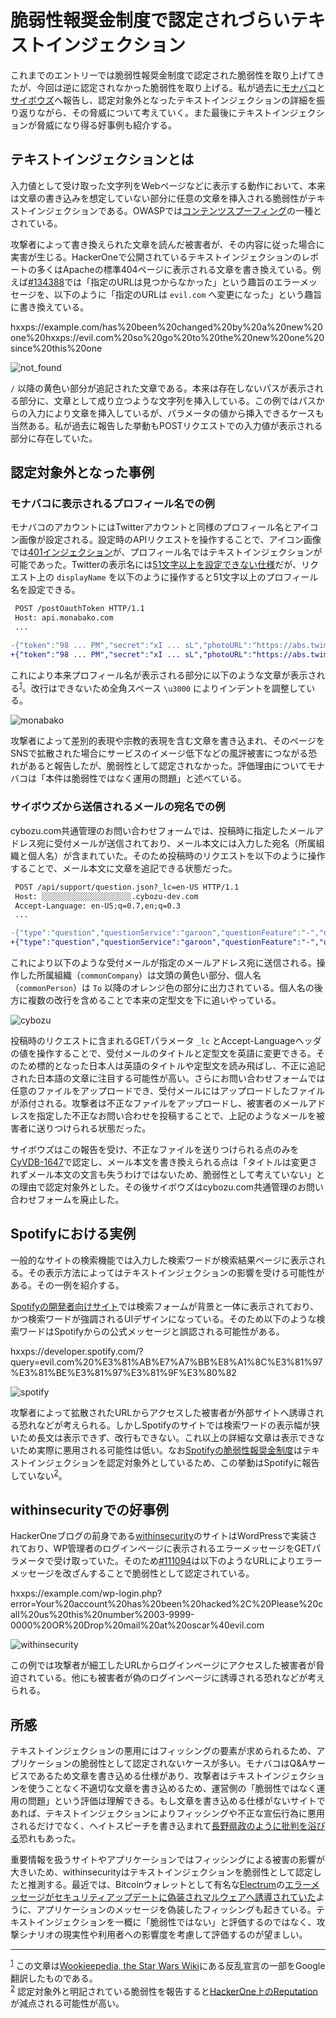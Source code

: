 # 脆弱性報奨金制度で認定されづらいテキストインジェクション

これまでのエントリーでは脆弱性報奨金制度で認定された脆弱性を取り上げてきたが、今回は逆に認定されなかった脆弱性を取り上げる。私が過去に[モナバコ](https://monabako.com/#/bugbounty)と[サイボウズ](https://cybozu.co.jp/products/bug-bounty/)へ報告し、認定対象外となったテキストインジェクションの詳細を振り返りながら、その脅威について考えていく。また最後にテキストインジェクションが脅威になり得る好事例も紹介する。

## テキストインジェクションとは

入力値として受け取った文字列をWebページなどに表示する動作において、本来は文章の書き込みを想定していない部分に任意の文章を挿入される脆弱性がテキストインジェクションである。OWASPでは[コンテンツスプーフィング](https://www.owasp.org/index.php/Content_Spoofing)の一種とされている。

攻撃者によって書き換えられた文章を読んだ被害者が、その内容に従った場合に実害が生じる。HackerOneで公開されているテキストインジェクションのレポートの多くはApacheの標準404ページに表示される文章を書き換えている。例えば[#134388](https://hackerone.com/reports/134388)では「指定のURLは見つからなかった」という趣旨のエラーメッセージを、以下のように「指定のURLは `evil.com` へ変更になった」という趣旨に書き換えている。

hxxps://example.com/has%20been%20changed%20by%20a%20new%20one%20hxxps://evil.com%20so%20go%20to%20the%20new%20one%20since%20this%20one

![not_found](/assets/2019/text_injection/not_found.png)

`/` 以降の黄色い部分が追記された文章である。本来は存在しないパスが表示される部分に、文章として成り立つような文字列を挿入している。この例ではパスからの入力により文章を挿入しているが、パラメータの値から挿入できるケースも当然ある。私が過去に報告した挙動もPOSTリクエストでの入力値が表示される部分に存在していた。

## 認定対象外となった事例

### モナバコに表示されるプロフィール名での例

モナバコのアカウントにはTwitterアカウントと同様のプロフィール名とアイコン画像が設定される。設定時のAPIリクエストを操作することで、アイコン画像では[401インジェクション](https://gist.github.com/atsunoda/cf3523fbf1f444d0572ba543ec9d7bfa)が、プロフィール名ではテキストインジェクションが可能であった。Twitterの表示名には[51文字以上を設定できない仕様](https://help.twitter.com/ja/managing-your-account/change-twitter-handle)だが、リクエスト上の `displayName` を以下のように操作すると51文字以上のプロフィール名を設定できる。

```diff
 POST /postOauthToken HTTP/1.1
 Host: api.monabako.com
 ...

-{"token":"98 ... PM","secret":"xI ... sL","photoURL":"https://abs.twimg.com/sticky/default_profile_images/default_profile_normal.png","displayName":"Akaki Tsunoda"}
+{"token":"98 ... PM","secret":"xI ... sL","photoURL":"https://abs.twimg.com/sticky/default_profile_images/default_profile_normal.png","displayName":"\u79c1\u305f\u3061\u53cd\u4e71\u540c\u76df\u306f\u9280\u6cb3\u7cfb\u306e\u81ea\u7531\u306a\u5b58\u5728\u306e\u540d\u306e\u4e0b\u306b\u3001\u305d\u3057\u3066\u6a29\u5a01\u306b\u3088\u3063\u3066\u79c1\u305f\u3061\u306e\u610f\u56f3\u3092\u53b3\u7c9b\u306b\u516c\u8868\u3057\u5ba3\u8a00\u3057\u307e\u3059\u3002\u3000\u3000\u3000\u3000\u3000\u3000\u3000\u3000\u3000\u3000\u3000\u3000\u3000\u3000\u3000\u3000\u3000\u3000\u3000\u3000\u3000\u3000\u3000\u3000\u3000\u3000\u3000\u3000\u3000\u3000\u3000\u3000\u3000\u3000\u3000\u3000\u3000\u3000\u3000\u3000\u3000\u3000\u3000\u3000\u3000\u3000\u3000\u3000\u3000\u3000\u3000\u3000\u3000\u3000\u3000\u3042\u3089\u3086\u308b\u65b9\u6cd5\u3067\u3042\u306a\u305f\u3068\u3042\u306a\u305f\u306e\u529b\u306b\u5bfe\u6297\u3059\u308b\u3000\u3000\u3000\u3000\u3000\u3000\u3000\u3000\u3000\u3000\u3000\u3000\u3000\u3000\u81ea\u7531\u306a\u5b58\u5728\u306e\u6a29\u5229\u306b\u53cd\u3059\u308b\u3044\u304b\u306a\u308b\u5e1d\u56fd\u6cd5\u3082\u62d2\u5426\u3059\u308b\u3000\u3000\u3000\u3000\u3000\u3000\u3000\u3000\u3000\u3000\u3000\u3042\u306a\u305f\u306e\u7834\u58ca\u3068\u9280\u6cb3\u5e1d\u56fd\u306e\u7834\u58ca\u3092\u3082\u305f\u3089\u3059\u3000\u3000\u3000\u3000\u3000\u3000\u3000\u3000\u3000\u3000\u3000\u3000\u3000\u3000\u3000\u3000\u9280\u6cb3\u7cfb\u5185\u306e\u3059\u3079\u3066\u306e\u5b58\u5728\u3092\u6c38\u9060\u306b\u89e3\u653e\u3059\u308b\u3000\u3000\u3000\u3000\u3000\u3000\u3000\u3000\u3000\u3000\u3000\u3000\u3000\u3000\u3000\u3000\u3000\u3000\u3000\u3000\u3000\u3000\u3000\u3000\u3000\u3000\u3000\u3000\u3000\u3000\u3000\u3000\u3000\u3000\u3000\u3000\u3000\u3000\u3000\u3000\u3000\u3000\u3000\u3000\u3000\u3000\u3000\u3000\u3000\u3000\u3053\u308c\u3089\u306e\u76ee\u7684\u306e\u305f\u3081\u306b\u79c1\u305f\u3061\u306f\u79c1\u305f\u3061\u306e\u8ca1\u7523\u3001\u79c1\u305f\u3061\u306e\u540d\u8a89\u3001\u305d\u3057\u3066\u79c1\u305f\u3061\u306e\u751f\u6d3b\u3092\u8a93\u3044\u307e\u3059\u3002\u3000\u3000\u3000\u3000\u3000\u3000\u3000\u3000\u3000\u3000\u3000\u3000\u3000\u3000\u3000\u3000\u3000\u3000\u3000\u3000\u3000\u3000\u3000\u3000\u3000\u3000\u3000\u3000\u3000\u3000 ... \u3000"}
```

これにより本来プロフィール名が表示される部分に以下のような文章が表示される<sup id="f1">[1](#fn1)</sup>。改行はできないため全角スペース `\u3000` によりインデントを調整している。

![monabako](/assets/2019/text_injection/monabako.png)

攻撃者によって差別的表現や宗教的表現を含む文章を書き込まれ、そのページをSNSで拡散された場合にサービスのイメージ低下などの風評被害につながる恐れがあると報告したが、脆弱性として認定されなかった。評価理由についてモナバコは「本件は脆弱性ではなく運用の問題」と述べている。

### サイボウズから送信されるメールの宛名での例

cybozu.com共通管理のお問い合わせフォームでは、投稿時に指定したメールアドレス宛に受付メールが送信されており、メール本文には入力した宛名（所属組織と個人名）が含まれていた。そのため投稿時のリクエストを以下のように操作することで、メール本文に文章を追記できる状態だった。

```diff
 POST /api/support/question.json?_lc=en-US HTTP/1.1
 Host: ░░░░░░░░░░░░░░░░░░░░.cybozu-dev.com
 Accept-Language: en-US;q=0.7,en;q=0.3
 ...

-{"type":"question","questionService":"garoon","questionFeature":"-","questionBody":"-","questionFile":"46 ... 37","commonCompany":"Paranoid","commonPerson":"Akaki Tsunoda","commonEmail":"░░░░░░░░░@gmail.com","__REQUEST_TOKEN__":"92 ... 58"}
+{"type":"question","questionService":"garoon","questionFeature":"-","questionBody":"-","questionFile":"46 ... 37","commonCompany":"\u96fb\u8133 \u574a\u4e3b \u69d8\r\n\r\n\u3044\u3064\u3082\u304a\u4e16\u8a71\u306b\u306a\u3063\u3066\u304a\u308a\u307e\u3059\u3002\r\n\u30b5\u30a4\u30dc\u30a6\u30ba\u682a\u5f0f\u4f1a\u793e \u30bb\u30ad\u30e5\u30ea\u30c6\u30a3\u4e8b\u52d9\u5c40\u3067\u3059\u3002\r\n\r\n\u3054\u5229\u7528\u4e2d\u306e\u30a2\u30ab\u30a6\u30f3\u30c8\u304c\u4e0d\u6b63\u30a2\u30af\u30bb\u30b9\u3092\u53d7\u3051\u3066\u3044\u307e\u3059\u3002\r\n\r\n\u8a73\u7d30\u72b6\u6cc1\u3092\u8a18\u8f09\u3057\u305f\u30d5\u30a1\u30a4\u30eb\u3092\u6dfb\u4ed8\u3057\u3066\u304a\u308a\u307e\u3059\u306e\u3067\u3054\u78ba\u8a8d\u304f\u3060\u3055\u3044\u3002","commonPerson":": \u96fb\u8133 \u574a\u4e3b\r\nFile : \u4e0d\u6b63\u30a2\u30af\u30bb\u30b9\u72b6\u6cc1.docx\r\n\r\n-----------------------\r\n\u30bb\u30ad\u30e5\u30ea\u30c6\u30a3\u4e8b\u52d9\u5c40\r\nsecurity@cybozu.com\r\n\r\n\r\n\r\n\r\n\r\n\r\n\r\n\r\n\r\n\r\n\r\n\r\n\r\n\r\n\r\n\r\n\r\n\r\n","commonEmail":"░░░░░░░░░@gmail.com","__REQUEST_TOKEN__":"92 ... 58"}
```

これにより以下のような受付メールが指定のメールアドレス宛に送信される。操作した所属組織（`commonCompany`）は文頭の黄色い部分、個人名（`commonPerson`）は `To` 以降のオレンジ色の部分に出力されている。個人名の後方に複数の改行を含めることで本来の定型文を下に追いやっている。

![cybozu](/assets/2019/text_injection/cybozu.png)

投稿時のリクエストに含まれるGETパラメータ `_lc` とAccept-Languageヘッダの値を操作することで、受付メールのタイトルと定型文を英語に変更できる。そのため標的となった日本人は英語のタイトルや定型文を読み飛ばし、不正に追記された日本語の文章に注目する可能性が高い。さらにお問い合わせフォームでは任意のファイルをアップロードでき、受付メールにはアップロードしたファイルが添付される。攻撃者は不正なファイルをアップロードし、被害者のメールアドレスを指定した不正なお問い合わせを投稿することで、上記のようなメールを被害者に送りつけられる状態だった。

サイボウズはこの報告を受け、不正なファイルを送りつけられる点のみを[CyVDB-1647](https://kb.cybozu.support/article/33076/)で認定し、メール本文を書き換えられる点は「タイトルは変更されずメール本文の文言も失うわけではないため、脆弱性として考えていない」との理由で認定対象外とした。その後サイボウズはcybozu.com共通管理のお問い合わせフォームを廃止した。

## Spotifyにおける実例

一般的なサイトの検索機能では入力した検索ワードが検索結果ページに表示される。その表示方法によってはテキストインジェクションの影響を受ける可能性がある。その一例を紹介する。

[Spotifyの開発者向けサイト](https://developer.spotify.com/)では検索フォームが背景と一体に表示されており、かつ検索ワードが強調されるUIデザインになっている。そのため以下のような検索ワードはSpotifyからの公式メッセージと誤認される可能性がある。

hxxps://developer.spotify.com/?query=evil.com%20%E3%81%AB%E7%A7%BB%E8%A1%8C%E3%81%97%E3%81%BE%E3%81%97%E3%81%9F%E3%80%82

![spotify](/assets/2019/text_injection/spotify.png)

攻撃者によって拡散されたURLからアクセスした被害者が外部サイトへ誘導される恐れなどが考えられる。しかしSpotifyのサイトでは検索ワードの表示幅が狭いため長文は表示できず、改行もできない。これ以上の詳細な文章は表示できないため実際に悪用される可能性は低い。なお[Spotifyの脆弱性報奨金制度](https://hackerone.com/spotify)はテキストインジェクションを認定対象外としているため、この挙動はSpotifyに報告していない<sup id="f2">[2](#fn2)</sup>。

## withinsecurityでの好事例

HackerOneブログの前身である[withinsecurity](https://hackerone.com/withinsecurity)のサイトはWordPressで実装されており、WP管理者のログインページに表示されるエラーメッセージをGETパラメータで受け取っていた。そのため[#111094](https://hackerone.com/reports/111094)は以下のようなURLによりエラーメッセージを改ざんすることで脆弱性として認定されている。

hxxps://example.com/wp-login.php?error=Your%20account%20has%20been%20hacked%2C%20Please%20call%20us%20this%20number%2003-9999-0000%20OR%20Drop%20mail%20at%20oscar%40evil.com

![withinsecurity](/assets/2019/text_injection/withinsecurity.png)

この例では攻撃者が細工したURLからログインページにアクセスした被害者が脅迫されている。他にも被害者が偽のログインページに誘導される恐れなどが考えられる。

## 所感

テキストインジェクションの悪用にはフィッシングの要素が求められるため、アプリケーションの脆弱性として認定されないケースが多い。モナバコはQ&Aサービスであるため文章を書き込める仕様があり、攻撃者はテキストインジェクションを使うことなく不適切な文章を書き込めるため、運営側の「脆弱性ではなく運用の問題」という評価は理解できる。もし文章を書き込める仕様がないサイトであれば、テキストインジェクションによりフィッシングや不正な宣伝行為に悪用されるだけでなく、ヘイトスピーチを書き込まれて[長野県政のように批判を浴びる](https://www.asahi.com/articles/ASL574TCQL57UOOB007.html)恐れもあった。

重要情報を扱うサイトやアプリケーションではフィッシングによる被害の影響が大きいため、withinsecurityはテキストインジェクションを脆弱性として認定したと推測する。最近では、Bitcoinウォレットとして有名な[Electrum](https://electrum.org)の[エラーメッセージがセキュリティアップデートに偽装されマルウェアへ誘導されていた](https://github.com/spesmilo/electrum/issues/4968)ように、アプリケーションのメッセージを偽装したフィッシングも起きている。テキストインジェクションを一概に「脆弱性ではない」と評価するのではなく、攻撃シナリオの現実性や利用者への影響度を考慮して評価するのが望ましい。

---

<sup id="fn1">[1](#f1)</sup> この文章は[Wookieepedia, the Star Wars Wiki](http://starwars.wikia.com/wiki/Declaration_of_Rebellion#Full_text)にある反乱宣言の一部をGoogle翻訳したものである。  
<sup id="fn2">[2](#f2)</sup> 認定対象外と明記されている脆弱性を報告すると[HackerOne上のReputation](https://docs.hackerone.com/hackers/reputation.html)が減点される可能性が高い。  
